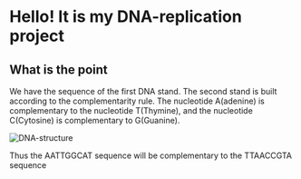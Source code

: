 # Hello! It is my DNA-replication project

## What is the point

We have the sequence of the first DNA stand. The second stand is built according to the complementarity rule. The nucleotide A(adenine) is complementary to the nucleotide T(Thymine), and the nucleotide C(Cytosine) is complementary to G(Guanine).

![DNA-structure](https://upload.wikimedia.org/wikipedia/commons/thumb/d/d3/0322_DNA_Nucleotides.jpg/370px-0322_DNA_Nucleotides.jpg)

Thus the AATTGGCAT sequence will be complementary to the TTAACCGTA sequence
